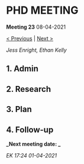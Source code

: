 # PHD MEETING

__Meeting 23__
08-04-2021

[< Previous](04-21/22_01-04-21.md) | [Next >](04-21/23_15-04-21.md)

_Jess Enright,_
_Ethan Kelly_


## 1. Admin


## 2. Research


## 3. Plan


## 4. Follow-up


**_Next meeting date: _**



_EK 17:24 01-04-2021_
